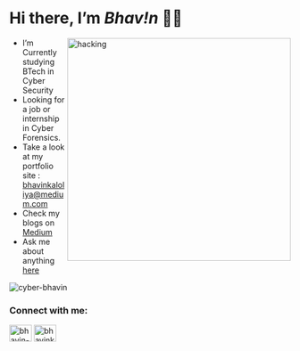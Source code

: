 <h1 class="code-line" data-line-start=0 data-line-end=1 ><a id="Hi_there_Im__Bhavn___0"></a>Hi there, I’m <em>Bhav!n</em> 👋🏻</h1>

<ul>

<img align="right" alt="hacking" width="400" src="https://media.tenor.com/zzntm2_9B3gAAAAC/hacker.gif">


<li class="has-line-data" data-line-start="2" data-line-end="3">I’m Currently studying BTech in Cyber Security</li>
<li class="has-line-data" data-line-start="3" data-line-end="4">Looking for a job or internship in Cyber Forensics.</li>
<li class="has-line-data" data-line-start="5" data-line-end="6">Take a look at my portfolio site : <a href="mailto:bhavinkaloliya@medium.com">bhavinkaloliya@medium.com</a></li>
<li class="has-line-data" data-line-start="6" data-line-end="7">Check my blogs on <a href="https://medium.com/@bhavinkaloliya">Medium</a></li>
<li class="has-line-data" data-line-start="7" data-line-end="8">Ask me about anything <a href="bhavinkaloliya8@gmail.com">here</a></li>
</ul>


<p align="left"> <img src="https://komarev.com/ghpvc/?username=cyber-bhavin&label=Profile%20views&color=0e75b6&style=flat" alt="cyber-bhavin" /> </p>


<h3 align="left">Connect with me:</h3>
<p align="left">
<a href="https://linkedin.com/in/bhavin-kaloliya" target="blank"><img align="center" src="https://raw.githubusercontent.com/rahuldkjain/github-profile-readme-generator/master/src/images/icons/Social/linked-in-alt.svg" alt="bhavin-kaloliya" height="30" width="40" /></a>
<a href="https://twitter.com/bhavinkaloliya" target="blank"><img align="center" src="https://raw.githubusercontent.com/rahuldkjain/github-profile-readme-generator/master/src/images/icons/Social/twitter.svg" alt="bhavinkaloliya" height="30" width="40" /></a>
</p>
